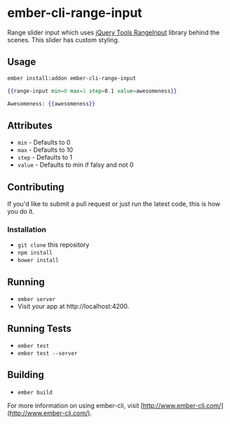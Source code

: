 # ember-cli-range-input

Range slider input which uses [jQuery Tools RangeInput][rangeinput] library behind the scenes.
This slider has custom styling.

## Usage

```sh
ember install:addon ember-cli-range-input
```

```hbs
{{range-input min=0 max=1 step=0.1 value=awesomeness}}

Awesomeness: {{awesomeness}}
```

## Attributes

- `min` - Defaults to 0
- `max` - Defaults to 10
- `step` - Defaults to 1
- `value` - Defaults to min if falsy and not 0

## Contributing

If you'd like to submit a pull request or just run the latest code, this is how you do it.

### Installation

* `git clone` this repository
* `npm install`
* `bower install`

## Running

* `ember server`
* Visit your app at http://localhost:4200.

## Running Tests

* `ember test`
* `ember test --server`

## Building

* `ember build`

For more information on using ember-cli, visit [http://www.ember-cli.com/](http://www.ember-cli.com/).

[rangeinput]: http://jquerytools.github.io/documentation/rangeinput/index.html
